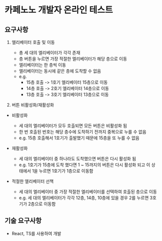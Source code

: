 # 카페노노 개발자 온라인 테스트

## 요구사항

1. 엘리베이터 호출 및 이동

   - 총 세 대의 엘리베이터가 각각 존재
   - 층 버튼을 누르면 가장 적절한 엘리베이터가 해당 층으로 이동
   - 엘리베이터는 한 층씩 이동
   - 엘리베이터는 동시에 같은 층에 도착할 수 없음
   - e.g.
     - 15층 호출 -> 1호기 엘리베이터 15층으로 이동
     - 14층 호출 -> 2호기 엘리베이터 14층으로 이동
     - 13층 호출 -> 3호기 엘리베이터 13층으로 이동

2. 버튼 비활성화/재활성화

- 비활성화

  - 세 대의 엘리베이터가 모두 호출되면 모든 버튼은 비활성화 됨
  - 한 번 호출된 번호는 해당 층수에 도착하기 전까지 중복으로 누를 수 없음
  - e.g. 15층 호출해서 1호기가 출발했기 때문에 15층을 또 누를 수 없음

- 재활성화

  - 세 대의 엘리베이터 중 하나라도 도착했으면 버튼은 다시 활성화 됨
  - e.g. 1호기가 15층에 도착 했다면 1 ~ 15까지의 버튼은 다시 활성화 되고 이 상태에서 1을 누르면 1호기가 1층으로 이동함

- 적절한 엘리베이터 선책
  - 세 대의 엘리베이터 중 가장 적절한 엘리베이터를 선택하여 호출된 층으로 이동
  - e.g. 세 대의 엘리베이터가 각각 12층, 14층, 10층에 있을 경우 2를 누르면 3호기가 2층으로 이동함

## 기술 요구사항

- React, TS를 사용하여 개발
